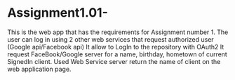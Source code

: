 # Assignment1.01-
This is the web app that has the requirements for Assignment number 1. The user can log in using 2 other web services that request authorized user (Google api/Facebook api) It allow to LogIn to the repository with OAuth2 It request FaceBook/Google server for a name, birthday, hometown of current SignedIn client. Used Web Service server return the name of client on the web application page.
